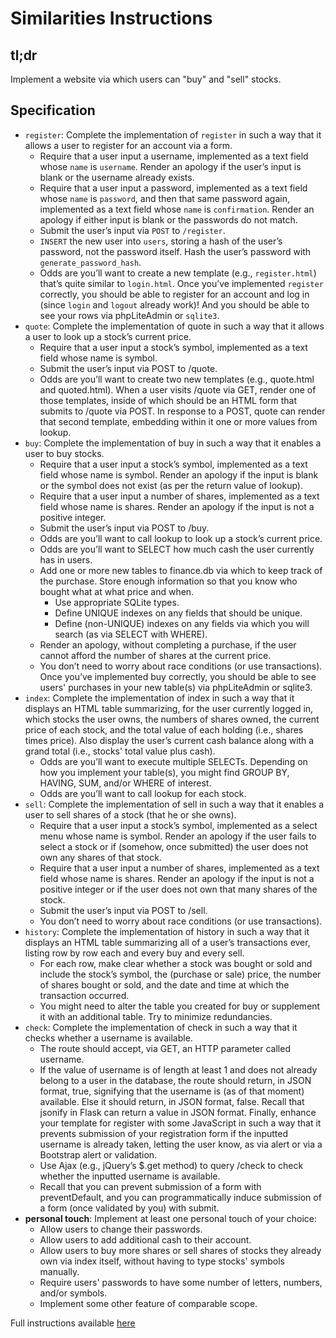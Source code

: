 # Similarities Instructions


## tl;dr
Implement a website via which users can "buy" and "sell" stocks.


## Specification
- `register`: Complete the implementation of `register` in such a way that it allows a user to register for an account via a form.
    - Require that a user input a username, implemented as a text field whose `name` is `username`. Render an apology if the user’s input is blank or the username already exists.
    - Require that a user input a password, implemented as a text field whose `name` is `password`, and then that same password again, implemented as a text field whose `name` is `confirmation`. Render an apology if either input is blank or the passwords do not match.
    - Submit the user’s input via `POST` to `/register`.
    - `INSERT` the new user into `users`, storing a hash of the user’s password, not the password itself. Hash the user’s password with `generate_password_hash`.
    - Odds are you’ll want to create a new template (e.g., `register.html`) that’s quite similar to `login.html`.
Once you’ve implemented `register` correctly, you should be able to register for an account and log in (since `login` and `logout` already work)! And you should be able to see your rows via phpLiteAdmin or `sqlite3`.
- `quote`: Complete the implementation of quote in such a way that it allows a user to look up a stock’s current price.
    - Require that a user input a stock’s symbol, implemented as a text field whose name is symbol.
    - Submit the user’s input via POST to /quote.
    - Odds are you’ll want to create two new templates (e.g., quote.html and quoted.html). When a user visits /quote via GET, render one of those templates, inside of which should be an HTML form that submits to /quote via POST. In response to a POST, quote can render that second template, embedding within it one or more values from lookup.
- `buy`: Complete the implementation of buy in such a way that it enables a user to buy stocks.
    - Require that a user input a stock’s symbol, implemented as a text field whose name is symbol. Render an apology if the input is blank or the symbol does not exist (as per the return value of lookup).
    - Require that a user input a number of shares, implemented as a text field whose name is shares. Render an apology if the input is not a positive integer.
    - Submit the user’s input via POST to /buy.
    - Odds are you’ll want to call lookup to look up a stock’s current price.
    - Odds are you’ll want to SELECT how much cash the user currently has in users.
    - Add one or more new tables to finance.db via which to keep track of the purchase. Store enough information so that you know who bought what at what price and when.
        - Use appropriate SQLite types.
        - Define UNIQUE indexes on any fields that should be unique.
        - Define (non-UNIQUE) indexes on any fields via which you will search (as via SELECT with WHERE).
    - Render an apology, without completing a purchase, if the user cannot afford the number of shares at the current price.
    - You don’t need to worry about race conditions (or use transactions).
Once you’ve implemented buy correctly, you should be able to see users' purchases in your new table(s) via phpLiteAdmin or sqlite3.
- `index`: Complete the implementation of index in such a way that it displays an HTML table summarizing, for the user currently logged in, which stocks the user owns, the numbers of shares owned, the current price of each stock, and the total value of each holding (i.e., shares times price). Also display the user’s current cash balance along with a grand total (i.e., stocks' total value plus cash).
    - Odds are you’ll want to execute multiple SELECTs. Depending on how you implement your table(s), you might find GROUP BY, HAVING, SUM, and/or WHERE of interest.
    - Odds are you’ll want to call lookup for each stock.
- `sell`: Complete the implementation of sell in such a way that it enables a user to sell shares of a stock (that he or she owns).
    - Require that a user input a stock’s symbol, implemented as a select menu whose name is symbol. Render an apology if the user fails to select a stock or if (somehow, once submitted) the user does not own any shares of that stock.
    - Require that a user input a number of shares, implemented as a text field whose name is shares. Render an apology if the input is not a positive integer or if the user does not own that many shares of the stock.
    - Submit the user’s input via POST to /sell.
    - You don’t need to worry about race conditions (or use transactions).
- `history`: Complete the implementation of history in such a way that it displays an HTML table summarizing all of a user’s transactions ever, listing row by row each and every buy and every sell.
    - For each row, make clear whether a stock was bought or sold and include the stock’s symbol, the (purchase or sale) price, the number of shares bought or sold, and the date and time at which the transaction occurred.
    - You might need to alter the table you created for buy or supplement it with an additional table. Try to minimize redundancies.
- `check`: Complete the implementation of check in such a way that it checks whether a username is available.
    - The route should accept, via GET, an HTTP parameter called username.
    - If the value of username is of length at least 1 and does not already belong to a user in the database, the route should return, in JSON format, true, signifying that the username is (as of that moment) available. Else it should return, in JSON format, false. Recall that jsonify in Flask can return a value in JSON format.
Finally, enhance your template for register with some JavaScript in such a way that it prevents submission of your registration form if the inputted username is already taken, letting the user know, as via alert or via a Bootstrap alert or validation.
    - Use Ajax (e.g., jQuery’s $.get method) to query /check to check whether the inputted username is available.
    - Recall that you can prevent submission of a form with preventDefault, and you can programmatically induce submission of a form (once validated by you) with submit.
- **personal touch**: Implement at least one personal touch of your choice:
    - Allow users to change their passwords.
    - Allow users to add additional cash to their account.
    - Allow users to buy more shares or sell shares of stocks they already own via index itself, without having to type stocks' symbols manually.
    - Require users' passwords to have some number of letters, numbers, and/or symbols.
    - Implement some other feature of comparable scope.


Full instructions available [here](https://docs.cs50.net/2019/x/psets/8/finance/finance.html)